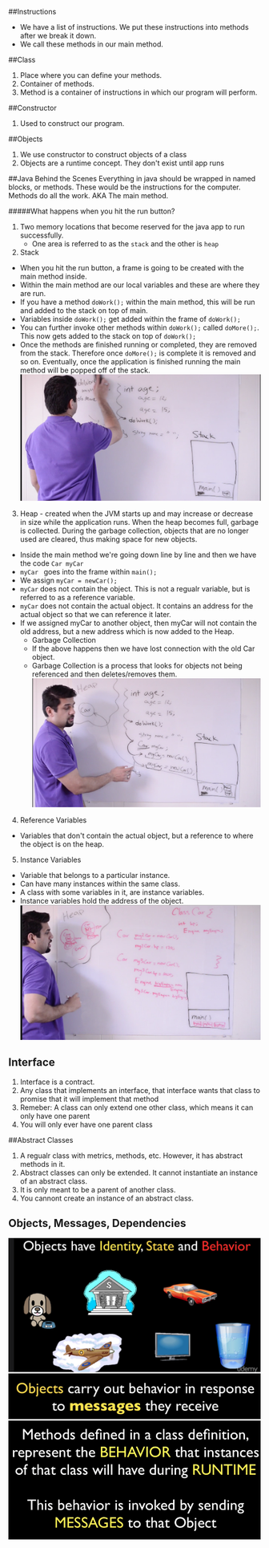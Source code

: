 ##Instructions
- We have a list of instructions. We put these instructions into methods after we break it down. 
- We call these methods in our main method.

##Class 
1. Place where you can define your methods. 
2. Container of methods.
3. Method is a container of instructions in which our program will perform.

##Constructor 
1. Used to construct our program.

##Objects
1. We use constructor to construct objects of a class
2. Objects are a runtime concept. They don't exist until app runs

##Java Behind the Scenes
Everything in java should be wrapped in named blocks, or methods. 
These would be the instructions for the computer. Methods do all the
work. AKA The main method.

#####What happens when you hit the run button?
1. Two memory locations that become reserved for the java app to run successfully.
   - One area is referred to as the ```` stack ```` and the other is ```` heap ````
2. Stack
  - When you hit the run button, a frame is going to be created with the main method inside.
  - Within the main method are our local variables and these are where they are run. 
  - If you have a method ``` doWork(); ``` within the main method, this will be run and added to
    the stack on top of main.
  - Variables inside ``` doWork(); ``` get added within the frame of ``` doWork(); ```
  - You can further invoke other methods within ``` doWork(); ``` called ``` doMore(); ```. This
    now gets added to the stack on top of ``` doWork(); ```
  - Once the methods are finished running or completed, they are removed from the stack. Therefore once ``` doMore(); ``` is complete it is removed and so on. Eventually, once the application is finished running the main method will be popped off of the stack.
![Stack](../img/first.png)

3. Heap - created when the JVM starts up and may increase or decrease in size while the application runs. When the heap becomes full, garbage is collected. During the garbage collection, objects that are no longer used are cleared, thus making space for new objects.
  - Inside the main method we're going down line by line and then we have the code ``` Car myCar ```
  - ```myCar ``` goes into the frame within ``` main(); ``` 
  - We assign ``` myCar = newCar(); ``` 
  - ``` myCar ``` does not contain the object. This is not a regualr variable, but is referred to as a reference variable.
  - ``` myCar ``` does not contain the actual object. It contains an address for the actual object so that we can reference it later.
  - If we assigned myCar to another object, then myCar will not contain the old address, but a new address which is now added to the Heap.
    - Garbage Collection
    - If the above happens then we have lost connection with the old Car object.
    - Garbage Collection is a process that looks for objects not being referenced and then deletes/removes them.
![Heap](../img/second.png)

4. Reference Variables
  - Variables that don't contain the actual object, but a reference to where the object is on the heap.

5. Instance Variables
  - Variable that belongs to a particular instance.
  - Can have many instances within the same class.
  - A class with some variables in it, are instance variables.
  - Instance variables hold the address of the object.
![Variables](../img/third.png)

## Interface
1. Interface is a contract.
2. Any class that implements an interface, that interface wants that class to promise that it will implement that method
3. Remeber: A class can only extend one other class, which means it can only have one parent
4. You will only ever have one parent class

##Abstract Classes
1. A regualr class with metrics, methods, etc. However, it has abstract methods in it.
2. Abstract classes can only be extended. It cannot instantiate an instance of an abstract class.
3. It is only meant to be a parent of another class.
4. You cannont create an instance of an abstract class.

## Objects, Messages, Dependencies
![Objects](../img/fourth.png)
![Objects](../img/fifth.png)
![Objects](../img/sixth.png)

